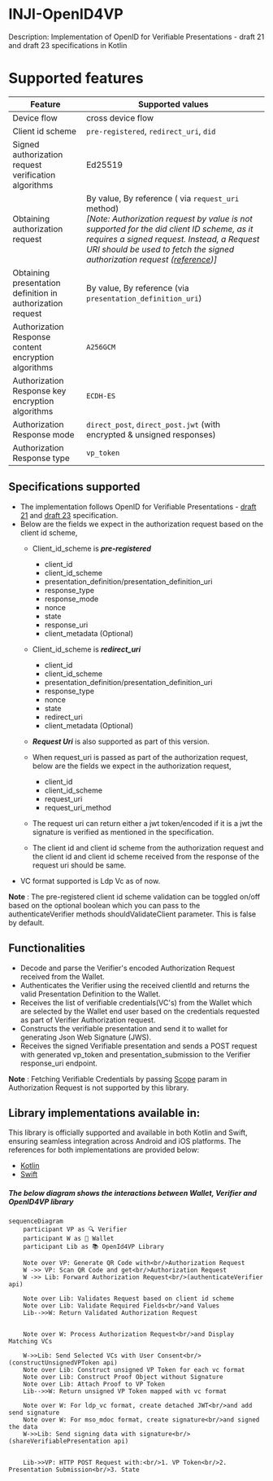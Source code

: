 # INJI-OpenID4VP

Description: Implementation of OpenID for Verifiable Presentations - draft 21 and draft 23 specifications in Kotlin

# Supported features

| Feature                                                    | Supported values                                                                                                                                                                                                                                                                                                                                                   |
|------------------------------------------------------------|--------------------------------------------------------------------------------------------------------------------------------------------------------------------------------------------------------------------------------------------------------------------------------------------------------------------------------------------------------------------|
| Device flow                                                | cross device flow                                                                                                                                                                                                                                                                                                                                                  |
| Client id scheme                                           | `pre-registered`, `redirect_uri`, `did`                                                                                                                                                                                                                                                                                                                            |
| Signed authorization request verification algorithms       | Ed25519                                                                                                                                                                                                                                                                                                                                                            |
| Obtaining authorization request                            | By value, By reference ( via `request_uri` method) <br> _[Note: Authorization request by value is not supported for the did client ID scheme, as it requires a signed request. Instead, a Request URI should be used to fetch the signed authorization request ([reference](https://openid.net/specs/openid-4-verifiable-presentations-1_0-23.html#section-3.2))]_ |
| Obtaining presentation definition in authorization request | By value, By reference (via `presentation_definition_uri`)                                                                                                                                                                                                                                                                                                         |
|  Authorization Response content encryption algorithms      | `A256GCM`                                                                                                                                                                                                                                                                                                                                                          |
| Authorization Response key encryption algorithms           | `ECDH-ES`                                                                                                                                                                                                                                                                                                                                                          |
| Authorization Response mode                                | `direct_post`, `direct_post.jwt` (with encrypted & unsigned responses)                                                                                                                                                                                                                                                                                             |
| Authorization Response type                                | `vp_token`                                                                                                                                                                                                                                                                                                                                                         |

## Specifications supported
- The implementation follows OpenID for Verifiable Presentations - [draft 21](https://openid.net/specs/openid-4-verifiable-presentations-1_0-21.html) and [draft 23](https://openid.net/specs/openid-4-verifiable-presentations-1_0-23.html) specification.
- Below are the fields we expect in the authorization request based on the client id scheme,
    - Client_id_scheme is **_pre-registered_**
        * client_id
        * client_id_scheme
        * presentation_definition/presentation_definition_uri
        * response_type
        * response_mode
        * nonce
        * state
        * response_uri
        * client_metadata (Optional)

    - Client_id_scheme is **_redirect_uri_**
        * client_id
        * client_id_scheme
        * presentation_definition/presentation_definition_uri
        * response_type
        * nonce
        * state
        * redirect_uri
        * client_metadata (Optional)

    - **_Request Uri_** is also supported as part of this version.
    - When request_uri is passed as part of the authorization request, below are the fields we expect in the authorization request,
        * client_id
        * client_id_scheme
        * request_uri
        * request_uri_method

    - The request uri can return either a jwt token/encoded if it is a jwt the signature is verified as mentioned in the specification.
    - The client id and client id scheme from the authorization request and the client id and client id scheme received from the response of the request uri should be same.
- VC format supported is Ldp Vc as of now.

**Note** : The pre-registered client id scheme validation can be toggled on/off based on the optional boolean which you can pass to the authenticateVerifier methods shouldValidateClient parameter. This is false by default.
## Functionalities

- Decode and parse the Verifier's encoded Authorization Request received from the Wallet.
- Authenticates the Verifier using the received clientId and returns the valid Presentation Definition to the Wallet.
- Receives the list of verifiable credentials(VC's) from the Wallet which are selected by the Wallet end user based on the credentials requested as part of Verifier Authorization request.
- Constructs the verifiable presentation and send it to wallet for generating Json Web Signature (JWS).
- Receives the signed Verifiable presentation and sends a POST request with generated vp_token and presentation_submission to the Verifier response_uri endpoint.

**Note** : Fetching Verifiable Credentials by passing [Scope](https://openid.net/specs/openid-4-verifiable-presentations-1_0.html#name-using-scope-parameter-to-re) param in Authorization Request is not supported by this library.

## Library implementations available in:

This library is officially supported and available in both Kotlin and Swift, ensuring seamless integration across Android and iOS platforms. The references for both implementations are provided below:
* [Kotlin](./kotlin/openID4VP/README.md)
* [Swift](https://github.com/mosip/inji-openid4vp-ios-swift)

##### The below diagram shows the interactions between Wallet, Verifier and OpenID4VP library

```mermaid
sequenceDiagram
    participant VP as 🔍 Verifier
    participant W as 📱 Wallet
    participant Lib as 📚 OpenId4VP Library

    Note over VP: Generate QR Code with<br/>Authorization Request
    W ->> VP: Scan QR Code and get<br/>Authorization Request
    W ->> Lib: Forward Authorization Request<br/>(authenticateVerifier api)

    Note over Lib: Validates Request based on client id scheme
    Note over Lib: Validate Required Fields<br/>and Values
    Lib-->>W: Return Validated Authorization Request


    Note over W: Process Authorization Request<br/>and Display Matching VCs

    W->>Lib: Send Selected VCs with User Consent<br/>(constructUnsignedVPToken api)
    Note over Lib: Construct unsigned VP Token for each vc format
    Note over Lib: Construct Proof Object without Signature
    Note over Lib: Attach Proof to VP Token
    Lib-->>W: Return unsigned VP Token mapped with vc format

    Note over W: For ldp_vc format, create detached JWT<br/>and add send signature
    Note over W: For mso_mdoc format, create signature<br/>and signed the data
    W->>Lib: Send signing data with signature<br/>(shareVerifiablePresentation api)


    Lib->>VP: HTTP POST Request with:<br/>1. VP Token<br/>2. Presentation Submission<br/>3. State
```